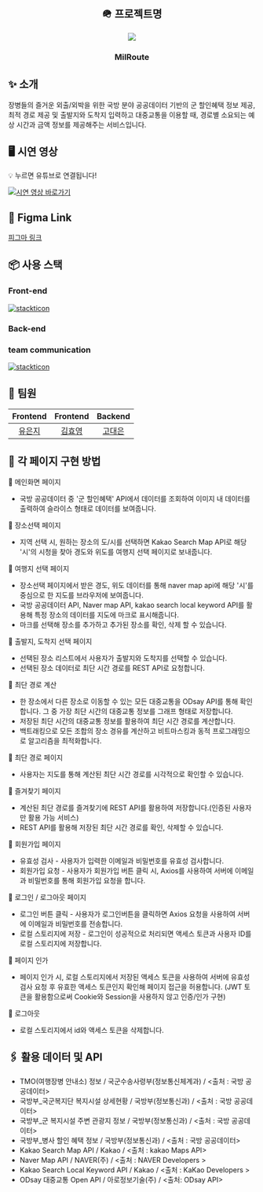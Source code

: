 <div align="center">
  
## 🪖 프로젝트명
<img  src="https://avatars.githubusercontent.com/u/136772838?s=200&v=4"/>
<h3>MilRoute</h3>
</div>

## ✨ 소개
장병들의 즐거운 외출/외박을 위한 국방 분야 공공데이터 기반의 군 할인혜택 정보 제공, 최적 경로 제공 및 출발지와 도착지 입력하고 대중교통을 이용할 때, 경로별 소요되는 예상 시간과 금액 정보를 제공해주는 서비스입니다.

## 🖥️ 시연 영상

💡 누르면 유튜브로 연결됩니다!

[![시연 영상 바로가기](http://img.youtube.com/vi/WEgfeWAgKgo/0.jpg)](https://www.youtube.com/watch?v=WEgfeWAgKgo)

## 🎨 Figma Link
[피그마 링크](https://www.figma.com/file/lXc6aYQlxV0PVZXufmd8mU/TP1Team-WireFrame-%26-Design?type=design&mode=design&t=5Ky5CC1RDYy9AtbN-0)

## 📦 사용 스택
### Front-end

[![stackticon](https://firebasestorage.googleapis.com/v0/b/stackticon-81399.appspot.com/o/images%2F1695882466636?alt=media&token=ca596cb3-ce85-4f84-b4fd-b2fbbfa6ec09)](https://github.com/msdio/stackticon)

### Back-end

### team communication
[![stackticon](https://firebasestorage.googleapis.com/v0/b/stackticon-81399.appspot.com/o/images%2F1695882346285?alt=media&token=15e8e304-87a2-44b3-bfe5-38983a7c6abf)](https://github.com/msdio/stackticon)

## 👥 팀원
|                   Frontend                    |                      Frontend                       |                     Backend                      | 
| :------------------------------------------: | :------------------------------------------------: | :----------------------------------------------: | 
|  [유은지](https://github.com/y00eunji)  |  [김효영](https://github.com/gyduddl)  |  [고대은](https://github.com/summerlunaa)  | 

## 📝 각 페이지 구현 방법
📄 메인화면 페이지
- 국방 공공데이터 중 '군 할인혜택' API에서 데이터를 조회하여 이미지 내 데이터를 출력하여 슬라이스 형태로 데이터를 보여줍니다.
  
📄 장소선택 페이지
-  지역 선택 시, 원하는 장소의 도/시를 선택하면 Kakao Search Map API로 해당 '시'의 시청을 찾아 경도와 위도를 여행지 선택 페이지로 보내줍니다.
  
  
📄 여행지 선택 페이지
- 장소선택 페이지에서 받은 경도, 위도 데이터를 통해 naver map api에 해당 '시'를 중심으로 한 지도를 브라우저에 보여줍니다.
- 국방 공공데이터 API, Naver map API, kakao search local keyword API를 활용해 특정 장소의 데이터를 지도에 마크로 표시해줍니다.  
- 마크를 선택해 장소를 추가하고 추가된 장소를 확인, 삭제 할 수 있습니다.


📄 출발지, 도착지 선택 페이지 
- 선택된 장소 리스트에서 사용자가 출발지와 도착지를 선택할 수 있습니다.
- 선택된 장소 데이터로 최단 시간 경로를 REST API로 요청합니다.

📄 최단 경로 계산
- 한 장소에서 다른 장소로 이동할 수 있는 모든 대중교통을 ODsay API를 통해 확인합니다. 그 중 가장 최단 시간의 대중교통 정보를 그래프 형태로 저장합니다.
- 저장된 최단 시간의 대중교통 정보를 활용하여 최단 시간 경로를 계산합니다.
- 백트래킹으로 모든 조합의 장소 경유를 계산하고 비트마스킹과 동적 프로그래밍으로 알고리즘을 최적화합니다.

📄 최단 경로 페이지
- 사용자는 지도를 통해 계산된 최단 시간 경로를 시각적으로 확인할 수 있습니다.

📄 즐겨찾기 페이지
- 계산된 최단 경로를 즐겨찾기에 REST API를 활용하여 저장합니다.(인증된 사용자만 활용 가능 서비스) 
- REST API를 활용해 저장된 최단 시간 경로를 확인, 삭제할 수 있습니다.

📄 회원가입 페이지
- 유효성 검사 - 사용자가 입력한 이메일과 비밀번호를 유효성 검사합니다.
- 회원가입 요청 - 사용자가 회원가입 버튼 클릭 시, Axios를 사용하여 서버에 이메일과 비밀번호를 통해 회원가입 요청을 합니다.

📄 로그인 / 로그아웃 페이지
- 로그인 버튼 클릭 - 사용자가 로그인버튼을 클릭하면 Axios 요청을 사용하여 서버에 이메일과 비밀번호를 전송합니다.
- 로컬 스토리지에 저장 - 로그인이 성공적으로 처리되면 액세스 토큰과 사용자 ID를 로컬 스토리지에 저장합니다.

📄 페이지 인가
- 페이지 인가 시, 로컬 스토리지에서 저장된 액세스 토큰을 사용하여 서버에 유효성 검사 요청 후 유효한 액세스 토큰인지 확인해 페이지 접근을 허용합니다. (JWT 토큰을 활용함으로써 Cookie와 Session을 사용하지 않고 인증/인가 구현) 

📄 로그아웃
- 로컬 스토리지에서 id와 액세스 토큰을 삭제합니다.

## 🖇️ 활용 데이터 및 API
- TMO(여행장병 안내소) 정보 / 국군수송사령부(정보통신체계과) / <출처 : 국방 공공데이터>
- 국방부_국군복지단 복지시설 상세현황 / 국방부(정보통신과) / <출처 : 국방 공공데이터>
- 국방부_군 복지시설 주변 관광지 정보 / 국방부(정보통신과) / <출처 : 국방 공공데이터>
- 국방부_병사 할인 혜택 정보 / 국방부(정보통신과) / <출처 : 국방 공공데이터>
- Kakao Search Map API / Kakao / <출처 : kakao Maps API>
- Naver Map API / NAVER(주) / <출처 : NAVER Developers >
- Kakao Search Local Keyword API / Kakao / <출처 : KaKao Developers >
- ODsay 대중교통 Open API / 아로정보기술(주) / <출처: ODsay API>
